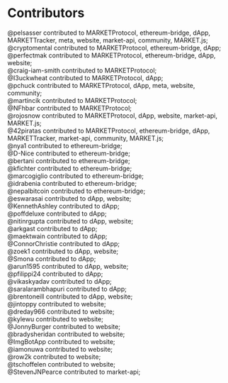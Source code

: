 # Contributors 
@pelsasser contributed to MARKETProtocol, ethereum-bridge, dApp, MARKETTracker, meta, website, market-api, community, MARKET.js;   
@cryptomental contributed to MARKETProtocol, ethereum-bridge, dApp;   
@perfectmak contributed to MARKETProtocol, ethereum-bridge, dApp, website;   
@craig-iam-smith contributed to MARKETProtocol;   
@I3uckwheat contributed to MARKETProtocol, dApp;   
@pchuck contributed to MARKETProtocol, dApp, meta, website, community;   
@martincik contributed to MARKETProtocol;   
@NFhbar contributed to MARKETProtocol;   
@rojosnow contributed to MARKETProtocol, dApp, website, market-api, MARKET.js;   
@42piratas contributed to MARKETProtocol, ethereum-bridge, dApp, MARKETTracker, market-api, community, MARKET.js;   
@nya1 contributed to ethereum-bridge;   
@D-Nice contributed to ethereum-bridge;   
@bertani contributed to ethereum-bridge;   
@kfichter contributed to ethereum-bridge;   
@marcogiglio contributed to ethereum-bridge;   
@idrabenia contributed to ethereum-bridge;   
@nepalbitcoin contributed to ethereum-bridge;   
@eswarasai contributed to dApp, website;   
@KennethAshley contributed to dApp;   
@poffdeluxe contributed to dApp;   
@nitinrgupta contributed to dApp, website;   
@arkgast contributed to dApp;   
@maektwain contributed to dApp;   
@ConnorChristie contributed to dApp;   
@zoek1 contributed to dApp, website;   
@Smona contributed to dApp;   
@arun1595 contributed to dApp, website;   
@pfilippi24 contributed to dApp;   
@vikaskyadav contributed to dApp;   
@saralarambhapuri contributed to dApp;   
@brentoneill contributed to dApp, website;   
@jintoppy contributed to website;   
@dreday966 contributed to website;   
@kylewu contributed to website;   
@JonnyBurger contributed to website;   
@bradysheridan contributed to website;   
@ImgBotApp contributed to website;   
@iamonuwa contributed to website;   
@row2k contributed to website;   
@tschoffelen contributed to website;   
@StevenJNPearce contributed to market-api;   
